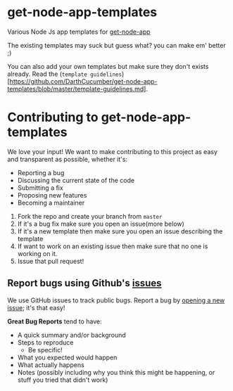 # get-node-app-templates

Various Node Js app templates for [get-node-app](https://github.com/DarthCucumber/get-node-app)

The existing templates may suck but guess what? you can make em' better ;)

You can also add your own templates but make sure they don't exists already. Read the (`template guidelines`)[https://github.com/DarthCucumber/get-node-app-templates/blob/master/template-guidelines.md].

# Contributing to get-node-app-templates
We love your input! We want to make contributing to this project as easy and transparent as possible, whether it's:

- Reporting a bug
- Discussing the current state of the code
- Submitting a fix
- Proposing new features
- Becoming a maintainer

1. Fork the repo and create your branch from `master`
2. If it's a bug fix make sure you open an issue(more below)
3. If it's a new template then make sure you open an issue describing the template
4. If want to work on an existing issue then make sure that no one is working on it. 
6. Issue that pull request!

## Report bugs using Github's [issues](https://github.com/DarthCucumber/get-node-app-templates/issues)
We use GitHub issues to track public bugs. Report a bug by [opening a new issue](https://github.com/DarthCucumber/get-node-app-templates/issues/new); it's that easy!

**Great Bug Reports** tend to have:

- A quick summary and/or background
- Steps to reproduce
  - Be specific!
- What you expected would happen
- What actually happens
- Notes (possibly including why you think this might be happening, or stuff you tried that didn't work)
